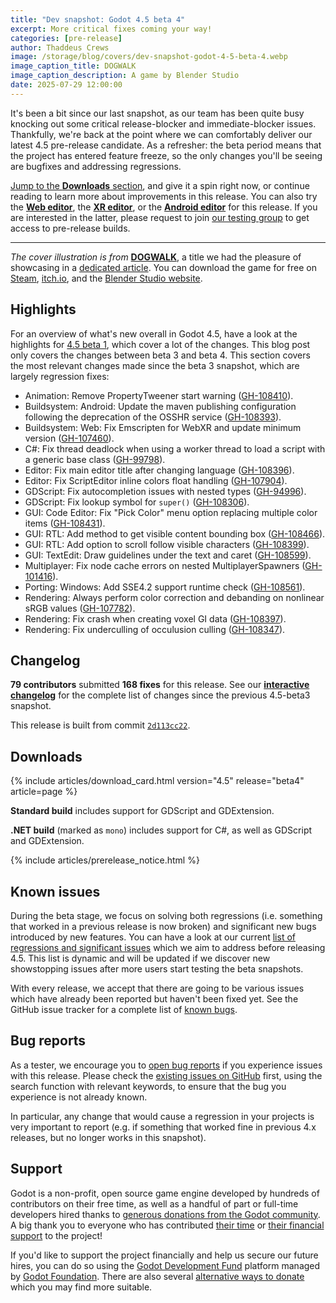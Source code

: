 ```yaml
---
title: "Dev snapshot: Godot 4.5 beta 4"
excerpt: More critical fixes coming your way!
categories: [pre-release]
author: Thaddeus Crews
image: /storage/blog/covers/dev-snapshot-godot-4-5-beta-4.webp
image_caption_title: DOGWALK
image_caption_description: A game by Blender Studio
date: 2025-07-29 12:00:00
---
```


It's been a bit since our last snapshot, as our team has been quite busy knocking out some critical release-blocker and immediate-blocker issues. Thankfully, we're back at the point where we can comfortably deliver our latest 4.5 pre-release candidate. As a refresher: the beta period means that the project has entered feature freeze, so the only changes you'll be seeing are bugfixes and addressing regressions.

[Jump to the **Downloads** section](#downloads), and give it a spin right now, or continue reading to learn more about improvements in this release. You can also try the [**Web editor**](https://editor.godotengine.org/releases/4.5.beta4/), the [**XR editor**](https://www.meta.com/s/h9JcJGHfg), or the [**Android editor**](https://play.google.com/store/apps/details?id=org.godotengine.editor.v4) for this release. If you are interested in the latter, please request to join [our testing group](https://groups.google.com/g/godot-testers) to get access to pre-release builds.

---

*The cover illustration is from* [**DOGWALK**](https://store.steampowered.com/app/3775050/DOGWALK/?curator_clanid=41324400), a title we had the pleasure of showcasing in a [dedicated article](https://godotengine.org/article/godot-showcase-dogwalk/). You can download the game for free on [Steam](https://store.steampowered.com/app/3775050/DOGWALK/?curator_clanid=41324400), [itch.io](https://blenderstudio.itch.io/dogwalk), and the [Blender Studio website](https://godotengine.org/article/godot-showcase-dogwalk/).

## Highlights

For an overview of what's new overall in Godot 4.5, have a look at the highlights for [4.5 beta 1](/article/dev-snapshot-godot-4-5-beta-1/), which cover a lot of the changes. This blog post only covers the changes between beta 3 and beta 4. This section covers the most relevant changes made since the beta 3 snapshot, which are largely regression fixes:

- Animation: Remove PropertyTweener start warning ([GH-108410](https://github.com/godotengine/godot/pull/108410)).
- Buildsystem: Android: Update the maven publishing configuration following the deprecation of the OSSHR service ([GH-108393](https://github.com/godotengine/godot/pull/108393)).
- Buildsystem: Web: Fix Emscripten for WebXR and update minimum version ([GH-107460](https://github.com/godotengine/godot/pull/107460)).
- C#: Fix thread deadlock when using a worker thread to load a script with a generic base class ([GH-99798](https://github.com/godotengine/godot/pull/99798)).
- Editor: Fix main editor title after changing language ([GH-108396](https://github.com/godotengine/godot/pull/108396)).
- Editor: Fix ScriptEditor inline colors float handling ([GH-107904](https://github.com/godotengine/godot/pull/107904)).
- GDScript: Fix autocompletion issues with nested types ([GH-94996](https://github.com/godotengine/godot/pull/94996)).
- GDScript: Fix lookup symbol for `super()` ([GH-108306](https://github.com/godotengine/godot/pull/108306)).
- GUI: Code Editor: Fix "Pick Color" menu option replacing multiple color items ([GH-108431](https://github.com/godotengine/godot/pull/108431)).
- GUI: RTL: Add method to get visible content bounding box ([GH-108466](https://github.com/godotengine/godot/pull/108466)).
- GUI: RTL: Add option to scroll follow visible characters ([GH-108399](https://github.com/godotengine/godot/pull/108399)).
- GUI: TextEdit: Draw guidelines under the text and caret ([GH-108599](https://github.com/godotengine/godot/pull/108599)).
- Multiplayer: Fix node cache errors on nested MultiplayerSpawners ([GH-101416](https://github.com/godotengine/godot/pull/101416)).
- Porting: Windows: Add SSE4.2 support runtime check ([GH-108561](https://github.com/godotengine/godot/pull/108561)).
- Rendering: Always perform color correction and debanding on nonlinear sRGB values ([GH-107782](https://github.com/godotengine/godot/pull/107782)).
- Rendering: Fix crash when creating voxel GI data ([GH-108397](https://github.com/godotengine/godot/pull/108397)).
- Rendering: Fix underculling of occulusion culling ([GH-108347](https://github.com/godotengine/godot/pull/108347)).

## Changelog

**79 contributors** submitted **168 fixes** for this release. See our [**interactive changelog**](https://godotengine.github.io/godot-interactive-changelog/#4.5-beta4) for the complete list of changes since the previous 4.5-beta3 snapshot.

This release is built from commit [`2d113cc22`](https://github.com/godotengine/godot/commit/2d113cc224cb9be07866d003819fcef2226a52ea).

## Downloads

{% include articles/download_card.html version="4.5" release="beta4" article=page %}

**Standard build** includes support for GDScript and GDExtension.

**.NET build** (marked as `mono`) includes support for C#, as well as GDScript and GDExtension.

{% include articles/prerelease_notice.html %}

## Known issues

During the beta stage, we focus on solving both regressions (i.e. something that worked in a previous release is now broken) and significant new bugs introduced by new features. You can have a look at our current [list of regressions and significant issues](https://github.com/orgs/godotengine/projects/61) which we aim to address before releasing 4.5. This list is dynamic and will be updated if we discover new showstopping issues after more users start testing the beta snapshots.

With every release, we accept that there are going to be various issues which have already been reported but haven't been fixed yet. See the GitHub issue tracker for a complete list of [known bugs](https://github.com/godotengine/godot/issues?q=is%3Aissue+is%3Aopen+label%3Abug).

## Bug reports

As a tester, we encourage you to [open bug reports](https://github.com/godotengine/godot/issues) if you experience issues with this release. Please check the [existing issues on GitHub](https://github.com/godotengine/godot/issues) first, using the search function with relevant keywords, to ensure that the bug you experience is not already known.

In particular, any change that would cause a regression in your projects is very important to report (e.g. if something that worked fine in previous 4.x releases, but no longer works in this snapshot).

## Support

Godot is a non-profit, open source game engine developed by hundreds of contributors on their free time, as well as a handful of part or full-time developers hired thanks to [generous donations from the Godot community](https://fund.godotengine.org/). A big thank you to everyone who has contributed [their time](https://github.com/godotengine/godot/blob/master/AUTHORS.md) or [their financial support](https://github.com/godotengine/godot/blob/master/DONORS.md) to the project!

If you'd like to support the project financially and help us secure our future hires, you can do so using the [Godot Development Fund](https://fund.godotengine.org/) platform managed by [Godot Foundation](https://godot.foundation/). There are also several [alternative ways to donate](/donate) which you may find more suitable.
